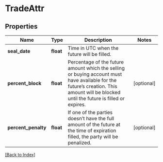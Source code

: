 # TradeAttr

## Properties

Name | Type | Description | Notes
------------ | ------------- | ------------- | -------------
**seal_date** | **float** | Time in UTC when the future will be filled. |
**percent_block** | **float** | Percentage of the future amount which the selling or buying account must have available for the future’s creation. This amount will be blocked until the future is filled or expires. | [optional]
**percent_penalty** | **float** | If one of the parties doesn’t have the full amount of the future at the time of expiration filled, the party will be penalized. | [optional]

[[Back to Index]](../index.md)
